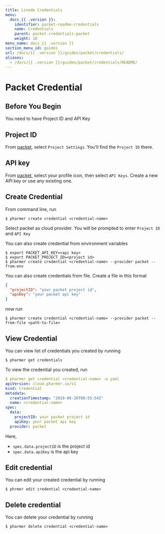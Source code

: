 ```yaml
---
title: Linode Credentials
menu:
  docs_{{ .version }}:
    identifier: packet-readme-credentials
    name: Credentials
    parent: packet-credentials-packet
    weight: 10
menu_name: docs_{{ .version }}
section_menu_id: guides
url: /docs/{{ .version }}/guides/packet/credentials/
aliases:
  - /docs/{{ .version }}/guides/packet/credentials/README/
---
```


# Packet Credential


## Before You Begin
You need to have Project ID and API Key

## Project ID
From [packet](https://app.packet.net), select `Project Settings`. You'll find the `Project ID` there.

## API key
From [packet](https://app.packet.net), select your profile icon, then select `API Keys`. Create a new API key or use any existing one.

## Create Credential
From command line, run

```console
$ pharmer create credential <credential-name>
```
Select packet as cloud provider. You will be prompted to enter `Project ID` and `API Key`

You can also create credential from environment variables

```console
$ export PACKET_API_KEY=<api key>
$ export PACKET_PROJECT_ID=<project id>
$ pharmer create credential <credential-name> --provider packet --from-env
```

You can also create credentials from file. Create a file in this format

```json
{
  "projectID": "your packet project id",
  "apiKey": "your packet api key"
}
```

now run

```console
$ pharmer create credential <credential-name> --provider packet --from-file <path-to-file>
```

## View Credential
You can view list of credentials you created by running

```console
$ pharmer get credentials
```

To view the credential you created, run

```yaml
$ pharmer get credential <credential-name> -o yaml
apiVersion: cloud.pharmer.io/v1
kind: Credential
metadata:
  creationTimestamp: "2019-06-26T08:55:54Z"
  name: <credential-name>
spec:
  data:
    projectID: your packet project id
    apiKey: your packet api key
  provider: packet
```

Here,
 - `spec.data.projectID` is the project id
 - `spec.data.apiKey` is the api key


## Edit credential

You can edit your created credential by running

```console
$ phrmer edit credential <credential-name>
```

## Delete credential

You can delete your credential by running

```console
$ pharmer delete credential <credential-name>
```
